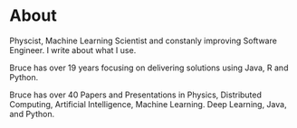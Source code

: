 # About
Physcist, Machine Learning Scientist and constanly improving Software Engineer. I write about what I use.

Bruce has over 19 years focusing on delivering solutions using Java, R and Python. 

Bruce has over 40 Papers and Presentations in Physics, Distributed Computing, Artificial Intelligence, Machine Learning. Deep Learning, Java, and Python. 

